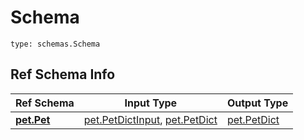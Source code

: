 # Schema
```
type: schemas.Schema
```

## Ref Schema Info
Ref Schema | Input Type | Output Type
---------- | ---------- | -----------
[**pet.Pet**](../../../../../../../components/schema/pet.md) | [pet.PetDictInput](../../../../../../../components/schema/pet.md#petdictinput), [pet.PetDict](../../../../../../../components/schema/pet.md#petdict) | [pet.PetDict](../../../../../../../components/schema/pet.md#petdict)
